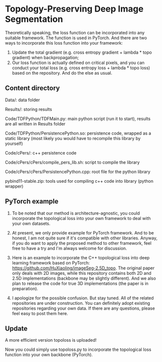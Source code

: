 # Topology-Preserving Deep Image Segmentation

Theoretically speaking, the loss function can be incorporated into any suitable framework.
The function is used in PyTorch. And there are two ways to incorporate this loss function into your framework:  
1) Update the total gradient (e.g. cross entropy gradient + lambda * topo gradient) when backpropagation;  
2) Our loss function is actually defined on critical pixels, and you can conduct your total loss (e.g. cross entropy loss + lambda * topo loss) based on the repository. And do the else as usual.

## Content directory
Data/:                                   data folder

Results/:                                storing results

Code/TDFPython/TDFMain.py:               main python script (run it to start), results are all written in Results folder

Code/TDFPython/PersistencePython.so:     persistence code, wrapped as a static library (most likely you would have to recompile this library by yourself)

Code/cPers/:                             c++ persistence code

Code/cPers/cPers/compile_pers_lib.sh:    script to compile the library

Code/cPers/cPers/PersistencePython.cpp:  root file for the python library

pybind11-stable.zip:                     tools used for compiling c++ code into library (python wrapper)

## PyTorch example
1. To be noted that our method is architecture-agnostic, you could incorporate the topological loss into your own framework to deal with your own datasets. 

2. At present, we only provide example for PyTorch framework. And to be honest, I am not quite sure if it's compatible with other libraries. Anyway, if you do want to apply the proposed method to other framework, feel free to have a try and I'm always welcome for discussion.

3. Here is an example to incorporate the C++ topological loss into deep learning framework based on PyTorch: https://github.com/HuXiaoling/imageSeg-2.5D_topo. The original paper only deals with 2D images, while this repository contains both 2D and 2.5D implementations (backbone may be slightly different). And we also plan to release the code for true 3D implementations (the paper is in preparation).

4. I apologize for the possible confusion. But stay tuned. All of the related repositories are under construction. You can definitely adopt existing repositories regarding your own data. If there are any questions, please feel easy to post them here.

## Update
A more efficient version topoloss is uploaded!

Now you could simply use topoloss.py to incorporate the topological loss function into your own backbone (PyTorch).
